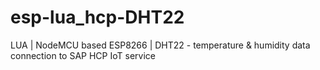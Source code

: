 # esp-lua_hcp-DHT22
LUA | NodeMCU based ESP8266 | DHT22 - temperature &amp; humidity data connection to SAP HCP IoT service
